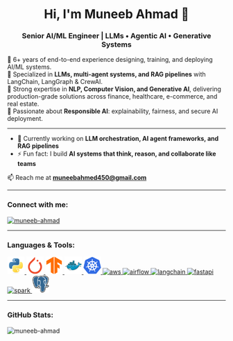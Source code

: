 <h1 align="center">Hi, I'm Muneeb Ahmad 👋</h1>
<h3 align="center">Senior AI/ML Engineer | LLMs • Agentic AI • Generative Systems</h3>

🔹 6+ years of end-to-end experience designing, training, and deploying AI/ML systems.  
🔹 Specialized in **LLMs, multi-agent systems, and RAG pipelines** with LangChain, LangGraph & CrewAI.  
🔹 Strong expertise in **NLP, Computer Vision, and Generative AI**, delivering production-grade solutions across finance, healthcare, e-commerce, and real estate.  
🔹 Passionate about **Responsible AI**: explainability, fairness, and secure AI deployment.  

---

- 🌱 Currently working on **LLM orchestration, AI agent frameworks, and RAG pipelines**
- ⚡ Fun fact: I build **AI systems that think, reason, and collaborate like teams**

📫 Reach me at **muneebahmed450@gmail.com**

---

<h3 align="left">Connect with me:</h3>
<p align="left">
<a href="https://www.linkedin.com/in/muneeb-ahmad1998/" target="blank"><img align="center" src="https://raw.githubusercontent.com/rahuldkjain/github-profile-readme-generator/master/src/images/icons/Social/linked-in-alt.svg" alt="muneeb-ahmad" height="30" width="40" /></a>
</p>

---

<h3 align="left">Languages & Tools:</h3>
<p align="left">
<a href="https://www.python.org" target="_blank" rel="noreferrer"> <img src="https://raw.githubusercontent.com/devicons/devicon/master/icons/python/python-original.svg" alt="python" width="40" height="40"/> </a>
<a href="https://pytorch.org/" target="_blank" rel="noreferrer"> <img src="https://raw.githubusercontent.com/devicons/devicon/master/icons/pytorch/pytorch-original.svg" alt="pytorch" width="40" height="40"/> </a>
<a href="https://www.tensorflow.org/" target="_blank" rel="noreferrer"> <img src="https://raw.githubusercontent.com/devicons/devicon/master/icons/tensorflow/tensorflow-original.svg" alt="tensorflow" width="40" height="40"/> </a>
<a href="https://www.docker.com/" target="_blank" rel="noreferrer"> <img src="https://raw.githubusercontent.com/devicons/devicon/master/icons/docker/docker-original.svg" alt="docker" width="40" height="40"/> </a>
<a href="https://kubernetes.io/" target="_blank" rel="noreferrer"> <img src="https://raw.githubusercontent.com/devicons/devicon/master/icons/kubernetes/kubernetes-plain.svg" alt="kubernetes" width="40" height="40"/> </a>
<a href="https://aws.amazon.com/sagemaker/" target="_blank" rel="noreferrer"> <img src="https://www.vectorlogo.zone/logos/amazon_aws/amazon_aws-icon.svg" alt="aws" width="40" height="40"/> </a>
<a href="https://airflow.apache.org/" target="_blank" rel="noreferrer"> <img src="https://airflow.apache.org/images/airflow_dark_bg.png" alt="airflow" width="40" height="40"/> </a>
<a href="https://www.langchain.com/" target="_blank" rel="noreferrer"> <img src="https://avatars.githubusercontent.com/u/126733545?s=200&v=4" alt="langchain" width="40" height="40"/> </a>
<a href="https://fastapi.tiangolo.com/" target="_blank" rel="noreferrer"> <img src="https://cdn.worldvectorlogo.com/logos/fastapi-1.svg" alt="fastapi" width="40" height="40"/> </a>
<a href="https://spark.apache.org/" target="_blank" rel="noreferrer"> <img src="https://spark.apache.org/images/spark-logo-trademark.png" alt="spark" width="70" height="40"/> </a>
<a href="https://www.postgresql.org/" target="_blank" rel="noreferrer"> <img src="https://raw.githubusercontent.com/devicons/devicon/master/icons/postgresql/postgresql-original.svg" alt="postgresql" width="40" height="40"/> </a>
</p>

---

<h3 align="left">GitHub Stats:</h3>
<p><img align="center" src="https://github-readme-stats.vercel.app/api/top-langs?username=muneeb-ahmad&show_icons=true&locale=en&layout=compact" alt="muneeb-ahmad" /></p>
